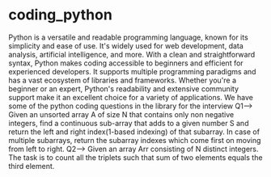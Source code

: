 # coding_python

Python is a versatile and readable programming language, known for its simplicity and ease of use.
It's widely used for web development, data analysis, artificial intelligence, and more.
With a clean and straightforward syntax, Python makes coding accessible to beginners and efficient for experienced developers.
It supports multiple programming paradigms and has a vast ecosystem of libraries and frameworks.
Whether you're a beginner or an expert, Python's readability and extensive community support make it an excellent choice for a variety of applications.
We have some of the python coding questions in the library for the interview
Q1--> Given an unsorted array A of size N that contains only non negative integers, find a continuous sub-array that adds to a given number S and return the left and right index(1-based indexing) of that subarray. In case of multiple subarrays, return the subarray indexes which come first on moving from left to right.
Q2--> Given an array Arr consisting of N distinct integers. The task is to count all the triplets such that sum of two elements equals the third element.
